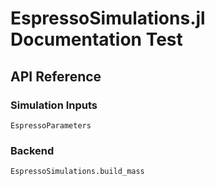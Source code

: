 # EspressoSimulations.jl Documentation Test

## API Reference

### Simulation Inputs

```@docs
EspressoParameters
```

### Backend

```@docs
EspressoSimulations.build_mass
```